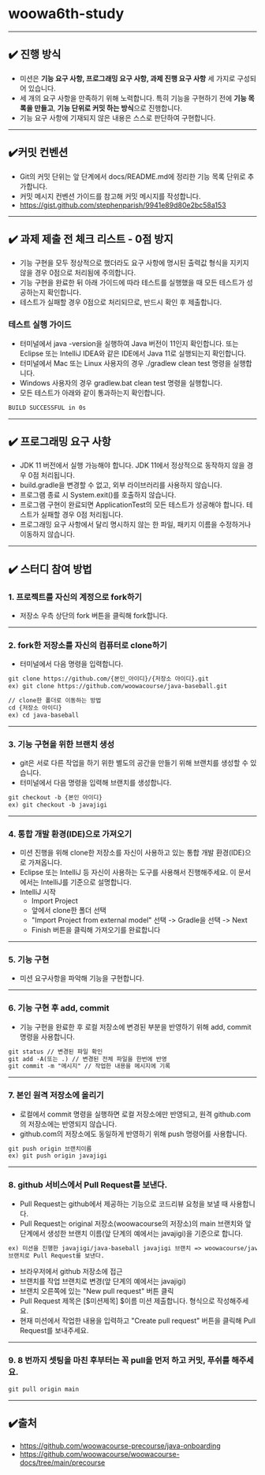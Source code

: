 # woowa6th-study

---

## ✔️ 진행 방식
  - 미션은 **기능 요구 사항, 프로그래밍 요구 사항, 과제 진행 요구 사항** 세 가지로 구성되어 있습니다.
  - 세 개의 요구 사항을 만족하기 위해 노력합니다. 특히 기능을 구현하기 전에 **기능 목록을 만들고**, **기능 단위로 커밋 하는 방식**으로 진행합니다.
  - 기능 요구 사항에 기재되지 않은 내용은 스스로 판단하여 구현합니다.

---

## ✔️커밋 컨벤션
  - Git의 커밋 단위는 앞 단계에서 docs/README.md에 정리한 기능 목록 단위로 추가합니다.
  - 커밋 메시지 컨벤션 가이드를 참고해 커밋 메시지를 작성합니다.
  - https://gist.github.com/stephenparish/9941e89d80e2bc58a153 

---

## ✔️ 과제 제출 전 체크 리스트 - 0점 방지
  - 기능 구현을 모두 정상적으로 했더라도 요구 사항에 명시된 출력값 형식을 지키지 않을 경우 0점으로 처리됨에 주의합니다.
  - 기능 구현을 완료한 뒤 아래 가이드에 따라 테스트를 실행했을 때 모든 테스트가 성공하는지 확인합니다.
  - 테스트가 실패할 경우 0점으로 처리되므로, 반드시 확인 후 제출합니다.

### 테스트 실행 가이드
  - 터미널에서 java -version을 실행하여 Java 버전이 11인지 확인합니다. 또는 Eclipse 또는 IntelliJ IDEA와 같은 IDE에서 Java 11로 실행되는지 확인합니다.
  - 터미널에서 Mac 또는 Linux 사용자의 경우 ./gradlew clean test 명령을 실행합니다.
  - Windows 사용자의 경우 gradlew.bat clean test 명령을 실행합니다.
  - 모든 테스트가 아래와 같이 통과하는지 확인합니다.

```html
BUILD SUCCESSFUL in 0s
```

---

## ✔️ 프로그래밍 요구 사항
  - JDK 11 버전에서 실행 가능해야 합니다. JDK 11에서 정상적으로 동작하지 않을 경우 0점 처리됩니다.
  - build.gradle을 변경할 수 없고, 외부 라이브러리를 사용하지 않습니다.
  - 프로그램 종료 시 System.exit()를 호출하지 않습니다.
  - 프로그램 구현이 완료되면 ApplicationTest의 모든 테스트가 성공해야 합니다. 테스트가 실패할 경우 0점 처리됩니다.
  - 프로그래밍 요구 사항에서 달리 명시하지 않는 한 파일, 패키지 이름을 수정하거나 이동하지 않습니다.

---

## ✔️ 스터디 참여 방법

### 1. 프로젝트를 자신의 계정으로 fork하기
  - 저장소 우측 상단의 fork 버튼을 클릭해 fork합니다.

---

### 2. fork한 저장소를 자신의 컴퓨터로 clone하기
  - 터미널에서 다음 명령을 입력합니다.

```html
git clone https://github.com/{본인_아이디}/{저장소 아이디}.git
ex) git clone https://github.com/woowacourse/java-baseball.git
```

```html
// clone한 폴더로 이동하는 방법
cd {저장소 아이디}
ex) cd java-baseball
```

---

### 3. 기능 구현을 위한 브랜치 생성
  - git은 서로 다른 작업을 하기 위한 별도의 공간을 만들기 위해 브랜치를 생성할 수 있습니다.
  - 터미널에서 다음 명령을 입력해 브랜치를 생성합니다.

```html
git checkout -b {본인 아이디}
ex) git checkout -b javajigi
```

---

### 4. 통합 개발 환경(IDE)으로 가져오기
  - 미션 진행을 위해 clone한 저장소를 자신이 사용하고 있는 통합 개발 환경(IDE)으로 가져옵니다.
  - Eclipse 또는 IntelliJ 등 자신이 사용하는 도구를 사용해서 진행해주세요. 이 문서에서는 IntelliJ를 기준으로 설명합니다.
  - IntelliJ 시작
    - Import Project
    - 앞에서 clone한 폴더 선택
    - "Import Project from external model" 선택 -> Gradle을 선택 -> Next
    - Finish 버튼을 클릭해 가져오기를 완료합니다

---

### 5. 기능 구현
  - 미션 요구사항을 파악해 기능을 구현합니다.

---

### 6. 기능 구현 후 add, commit
  - 기능 구현을 완료한 후 로컬 저장소에 변경된 부분을 반영하기 위해 add, commit 명령을 사용합니다.

```html
git status // 변경된 파일 확인
git add -A(또는 .) // 변경된 전체 파일을 한번에 반영
git commit -m "메시지" // 작업한 내용을 메시지에 기록
```

---

### 7. 본인 원격 저장소에 올리기
  - 로컬에서 commit 명령을 실행하면 로컬 저장소에만 반영되고, 원격 github.com의 저장소에는 반영되지 않습니다.
  - github.com의 저장소에도 동일하게 반영하기 위해 push 명령어를 사용합니다.

```html
git push origin 브랜치이름
ex) git push origin javajigi
```

---

### 8. github 서비스에서 Pull Request를 보낸다.
  - Pull Request는 github에서 제공하는 기능으로 코드리뷰 요청을 보낼 때 사용합니다.
  - Pull Request는 original 저장소(woowacourse의 저장소)의 main 브랜치와 앞 단계에서 생성한 브랜치 이름(앞 단계의 예에서는 javajigi)을 기준으로 합니다.

```html
ex) 미션을 진행한 javajigi/java-baseball javajigi 브랜치 => woowacourse/java-baseball main
브랜치로 Pull Request를 보낸다.
```
  - 브라우저에서 github 저장소에 접근
  - 브랜치를 작업 브랜치로 변경(앞 단계의 예에서는 javajigi)
  - 브랜치 오른쪽에 있는 "New pull request" 버튼 클릭
  - Pull Request 제목은 [$미션제목] $이름 미션 제출합니다. 형식으로 작성해주세요.
  - 현재 미션에서 작업한 내용을 입력하고 "Create pull request" 버튼을 클릭해 Pull Request를 보내주세요.

---

### 9. 8 번까지 셋팅을 마친 후부터는 꼭 pull을 먼저 하고 커밋, 푸쉬를 해주세요.

```html
git pull origin main
```

---

## ✔️출처
  - https://github.com/woowacourse-precourse/java-onboarding
  - https://github.com/woowacourse/woowacourse-docs/tree/main/precourse

